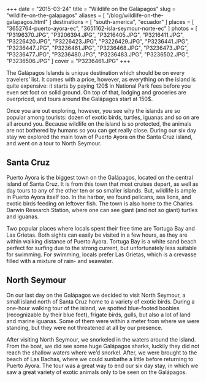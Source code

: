 +++
date    = "2015-03-24"
title   = "Wildlife on the Galápagos"
slug    = "wildlife-on-the-galapagos"
aliases = [ "/blog/wildlife-on-the-galapagos.html" ]
destinations = [ "south-america", "ecuador" ]
places  = [ "3652764-puerto-ayora-ec", "3651162-isla-seymour-norte-ec" ]
photos  = [
  "P3196370.JPG", "P3206394.JPG", "P3216405.JPG", "P3216411.JPG", "P3226420.JPG",
  "P3226423.JPG", "P3226429.JPG", "P3236441.JPG", "P3236447.JPG", "P3236461.JPG",
  "P3236468.JPG", "P3236473.JPG", "P3236477.JPG", "P3236480.JPG", "P3236483.JPG",
  "P3236502.JPG", "P3236506.JPG"
]
cover = "P3236461.JPG"
+++

The Galápagos Islands is unique destination which should be on every travelers’ list. It comes with a price, however, as everything on the island is quite expensive: it starts by paying 120$ in National Park fees before you even set foot on solid ground. On top of that, lodging and groceries are overpriced, and tours around the Galápagos start at 150$.

<!--more-->
Once you are out exploring, however, you see why the islands are so popular among tourists: dozen of exotic birds, turtles, iguanas and so on are all around you. Because wildlife on the island is so protected, the animals are not bothered by humans so you can get really close. During our six day stay we explored the main town of Puerto Ayora on the Santa Cruz island, and went on a tour to North Seymour.

## Santa Cruz
Puerto Ayora is the biggest town on the Galápagos, located on the central island of Santa Cruz. It is from this town that most cruises depart, as well as day tours to any of the other ten or so smaller islands. But, wildlife is ample in Puerto Ayora itself too. In the harbor, we found pelicans, sea lions, and exotic birds feeding on leftover fish. The town is also home to the Charles Darwin Research Station, where one can see giant (and not so giant) turtles and iguanas.

Two popular places where locals spent their free time are Tortuga Bay and Las Grietas. Both sights can easily be visited in a few hours, as they are within walking distance of Puerto Ayora. Tortuga Bay is a white sand beach perfect for surfing due to the strong current, but unfortunately less suitable for swimming. For swimming, locals prefer Las Grietas, which is a crevasse filled with a mixture of rain- and seawater.

## North Seymour
On our last day on the Galápagos we decided to visit North Seymour, a small island north of Santa Cruz home to a variety of exotic birds. During a one-hour walking tour of the island, we spotted blue-footed boobies (recognizable by their blue feet), frigate birds, gulls, but also a lot of land and marine iguanas. Some of them were within a meter from where we were standing, but they were not threatened at all by our presence.

After visiting North Seymour, we snorkeled in the waters around the island. From the boat, we did see some huge Galápagos sharks, luckily they did not reach the shallow waters where we’d snorkel. After, we were brought to the beach of Las Bachas, where we could sunbathe a little before returning to Puerto Ayora. The tour was a great way to end our six day stay, in which we saw a great variety of exotic animals only to be seen on the Galápagos.